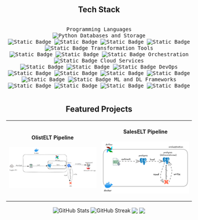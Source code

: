<h2 align="center">
   Tech Stack
</h2>
<div align="center">
    <p style="display: inline-block;">
        <kbd>
            <kbd>Programming Languages</kbd>
            <br>
            <img alt="Python" src="https://img.shields.io/badge/Python%09-white?logo=python">
            </kbd>
        </kbd>
        <kbd>
            <kbd>Databases and Storage</kbd>
            <br>
            <img alt="Static Badge" src="https://img.shields.io/badge/PostgreSQL%09-white?logo=postgresql">
            <img alt="Static Badge" src="https://img.shields.io/badge/MySQL%09-white?logo=Mysql">
            <img alt="Static Badge" src="https://img.shields.io/badge/SQLite%09-white?logo=sqlite&logoColor=blue">
            <img alt="Static Badge" src="https://img.shields.io/badge/bigquery%20-white?logo=googlebigquery">
            <img alt="Static Badge" src="https://img.shields.io/badge/Amazon%20S3%09-white?logo=amazons3" >
        </kbd>
        <kbd>
            <kbd>Transformation Tools</kbd>
            <br>
            <img alt="Static Badge" src="https://img.shields.io/badge/Apache%20Spark%20-white?logo=apachespark">
            <img alt="Static Badge" src="https://img.shields.io/badge/dbt%09-white?logo=dbt">
            <img alt="Static Badge" src="https://img.shields.io/badge/Pandas%09-white?logo=pandas&logoColor=blue">
        </kbd>
        <kbd>
            <kbd>Orchestration</kbd>
            <br>
            <img alt="Static Badge" src="https://img.shields.io/badge/Apache%20Airflow%20-white?logo=apacheairflow&logoColor=green">
        </kbd>
        <kbd>
            <kbd>Cloud Services</kbd>
            <br>
            <img alt="Static Badge" src="https://img.shields.io/badge/Google%20Cloud%09-white?logo=googlecloud" >
            <img alt="Static Badge" src="https://img.shields.io/badge/Amazon%09-white?logo=amazon" >
            <img alt="Static Badge" src="https://img.shields.io/badge/Databricks%09-white?logo=databricks" >
        </kbd>
        <kbd>
            <kbd>DevOps</kbd>
            <br>
            <img alt="Static Badge" src="https://img.shields.io/badge/Linux%09-white?logo=linux">
            <img alt="Static Badge" src="https://img.shields.io/badge/yaml%09-white?logo=yaml&logoColor=black">
            <img alt="Static Badge" src="https://img.shields.io/badge/Docker%20-white?logo=docker">
            <img alt="Static Badge" src="https://img.shields.io/badge/Terraform%09-white?logo=terraform">
            <img alt="Static Badge" src="https://img.shields.io/badge/Git%09-white?logo=git">
            <img alt="Static Badge" src="https://img.shields.io/badge/Github%20pages%09-white?logo=github&logoColor=black">
        </kbd>
    <kbd>
        <kbd>ML and DL Frameworks</kbd>
        <br>
        <img alt="Static Badge" src="https://img.shields.io/badge/Numpy%09-white?logo=numpy&logoColor=blue">
        <img alt="Static Badge" src="https://img.shields.io/badge/scikit--learn%09-white?logo=scikit-learn">
        <img alt="Static Badge" src="https://img.shields.io/badge/PyTorch%09-white?logo=pytorch">
        <img alt="Static Badge" src="https://img.shields.io/badge/TensorFlow%09-white?logo=Tensorflow">
    </kbd>
</div>

<div>
<h2 align="center">Featured Projects</h2>
<!-- Interactive project cards -->
<div align="center">
  <table>
    <tr>
      <td width="50%">
        <h4 align="center">OlistELT Pipeline</h3>
        <p align="center">
          <a href="https://github.com/lawal-hash/OlistELT" target="_blank">
            <img src="images/OlistELTx3.png" width="100%" alt="Project"/>
          </a>
          <p align="center">
          </p>
        </p>
      </td>
      <td width="50%">
        <h4 align="center">SalesELT Pipeline</h3>
        <p align="center">
          <a href="https://github.com/lawal-hash/SalesELT" target="_blank">
            <img src="images/test.png" width="100%" alt="Sales ELT"/>
          </a>
          <p align="center">
          </p>
        </p>
      </td>
    </tr>
  </table>
</div>
</div>

<div align="center">
<a>
  <img height=150 align="center" src="https://github-readme-stats.vercel.app/api?username=lawal-hash&show_icons=true&count_private=true&hide_border=true&bg_color=00000000" alt="GitHub Stats" />
</a>
<a>
  <img height=150 align="center"  src="https://github-readme-streak-stats.herokuapp.com/?user=lawal-hash&theme=transparent&hide_border=true&background=00000000&fire=FF9554&dates=1D0A0A" alt="GitHub Streak" />
</a>
<a>
  <img height=150 align="center" src="https://github-readme-stats.vercel.app/api/top-langs/?username=lawal-hash&hide_border=true&bg_color=00000000&include_all_commits=true&count_private=true&layout=compact">
</a>
<a>
  <img height=150 align="center" src="https://quotes-github-readme.vercel.app/api?type=compact">
</a>
</div>








